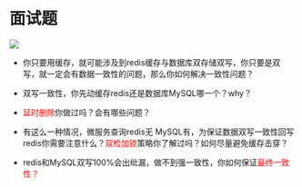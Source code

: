 # 面试题

![](images/1.缓存双写基本逻辑图.jpg)

- 你只要用缓存，就可能涉及到redis缓存与数据库双存储双写，你只要是双写，就一定会有数据一致性的问题，那么你如何解决一致性问题？

  

- 双写一致性，你先动缓存redis还是数据库MySQL哪一个？why？

  

- <font color = red>延时删除</font>你做过吗？会有哪些问题？



- 有这么一种情况，微服务查询redis无 MySQL有，为保证数据双写一致性回写redis你需要注意什么？<font color = red>双检加锁</font>策略你了解过吗？如何尽量避免缓存击穿？

  

- redis和MySQL双写100%会出纰漏，做不到强一致性，你如何保证<font color = red>最终一致性？</font>